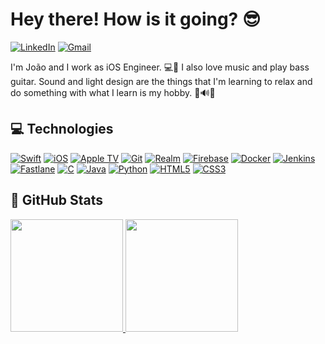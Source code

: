 # Hey there! How is it going? 😎
[<img alt="LinkedIn" src="https://img.shields.io/badge/linkedin%20-%23E34F26.svg?&style=for-the-badge&logo=linkedin&logoColor=white&color=blue"/>](https://www.linkedin.com/in/joao-victor-tribuzy/?locale=en_US)
[<img alt="Gmail" src="https://img.shields.io/badge/gmail%20-%23E34F26.svg?&style=for-the-badge&logo=gmail&logoColor=white&color=red"/>](mailto:joaovtribuzy@gmail.com)

I'm João and I work as iOS Engineer. 💻📲 I also love music and play bass guitar. Sound and light design are the things that I'm learning to relax and do something with what I learn is my hobby. 🎸🔊💡

##  💻 Technologies
[<img alt="Swift" src="https://img.shields.io/badge/swift%20-%23E34F26.svg?&style=for-the-badge&logo=swift&logoColor=white"/>](https://www.swift.org/documentation/)
[<img alt="iOS" src="https://img.shields.io/badge/ios-%23282c34.svg?&style=for-the-badge&logo=ios&logoColor=white"/>](https://developer.apple.com/ios/)
[<img alt="Apple TV" src="https://img.shields.io/badge/appletv-%23282c34.svg?&style=for-the-badge&logo=appletv&logoColor=white"/>](https://developer.apple.com/tvos/)
[<img alt="Git" src="https://img.shields.io/badge/git%20-%23E34F26.svg?&style=for-the-badge&logo=git&logoColor=white"/>](https://git-scm.com)
[<img alt="Realm" src="https://img.shields.io/badge/realm%20-%23593d88.svg?&style=for-the-badge&logo=realm&logoColor=white"/>](https://realm.io)
[<img alt="Firebase" src="https://img.shields.io/badge/firebase%20-%23593d88.svg?&style=for-the-badge&logo=firebase&logoColor=white&color=yellow"/>](https://firebase.google.com)
[<img alt="Docker" src="https://img.shields.io/badge/docker%20-%23E34F26.svg?&style=for-the-badge&logo=docker&logoColor=white&color=blue"/>](https://www.docker.com) 
[<img alt="Jenkins" src="https://img.shields.io/badge/jenkins%20-%23593d88.svg?&style=for-the-badge&logo=jenkins&logoColor=white&color=red"/>](https://www.jenkins.io)
[<img alt="Fastlane" src="https://img.shields.io/badge/fastlane%20-%23593d88.svg?&style=for-the-badge&logo=fastlane&logoColor=white"/>](https://fastlane.tools)
[<img alt="C" src="https://img.shields.io/badge/c%20-%231572B6.svg?&style=for-the-badge&logo=c&logoColor=white"/>](https://devdocs.io/c/)
[<img alt="Java" src="https://img.shields.io/badge/java%20-%231572B6.svg?&style=for-the-badge&logo=java&logoColor=white&color=red"/>](https://docs.oracle.com/javase/7/docs/technotes/guides/language/)
[<img alt="Python" src="https://img.shields.io/badge/python%20-%231572B6.svg?&style=for-the-badge&logo=python&logoColor=white"/>](https://www.python.org)
[<img alt="HTML5" src="https://img.shields.io/badge/html5%20-%23E34F26.svg?&style=for-the-badge&logo=html5&logoColor=white"/>](https://developer.mozilla.org/pt-BR/docs/Web/HTML) 
[<img alt="CSS3" src="https://img.shields.io/badge/css3%20-%23E34F26.svg?&style=for-the-badge&logo=css3&logoColor=white&color=blue"/>](https://developer.mozilla.org/pt-BR/docs/Web/CSS) 

## 🦑 GitHub Stats
<div align="left">
  <a href="https://github.com/tribuzera">
  <img height="180em" src="https://github-readme-stats.vercel.app/api?username=tribuzera&show_icons=true&theme=dark&include_all_commits=true&count_private=true"/>
  <img height="180em" src="https://github-readme-stats.vercel.app/api/top-langs/?username=tribuzera&layout=compact&langs_count=7&theme=dark"/>
</div>
